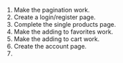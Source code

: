 1. Make the pagination work. 
2. Create a login/register page. 
3. Complete the single products page. 
4. Make the adding to favorites work. 
5. Make the adding to cart work. 
6. Create the account page. 
7.  